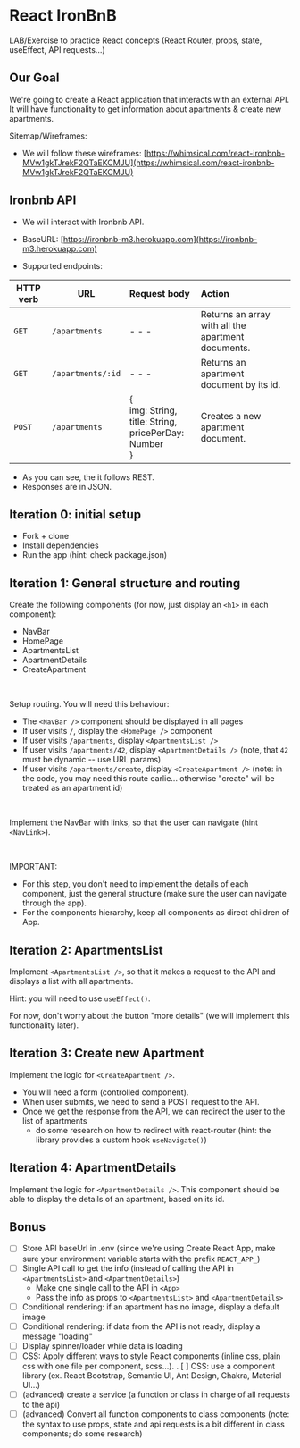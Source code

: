 # React IronBnB


LAB/Exercise to practice React concepts (React Router, props, state, useEffect, API requests...)


## Our Goal

We're going to create a React application that interacts with an external API. 
It will have functionality to get information about apartments & create new apartments.


Sitemap/Wireframes:
- We will follow these wireframes: [https://whimsical.com/react-ironbnb-MVw1gkTJrekF2QTaEKCMJU](https://whimsical.com/react-ironbnb-MVw1gkTJrekF2QTaEKCMJU)


<!-- 
- Demo: [https://react-ironbnb.netlify.app/](https://react-ironbnb.netlify.app/) 
- @todo: implement "more details"
-->




## Ironbnb API

- We will interact with Ironbnb API.

- BaseURL: [https://ironbnb-m3.herokuapp.com](https://ironbnb-m3.herokuapp.com)

- Supported endpoints:

| HTTP verb | URL               | Request body                                                 | Action                                             |
| --------- | ----------------- | :----------------------------------------------------------- | :------------------------------------------------- |
| `GET`     | `/apartments`     | - - -                                                        | Returns an array with all the apartment documents. |
| `GET`     | `/apartments/:id` | - - -                                                        | Returns an apartment document by its id.           |
| `POST`    | `/apartments`     | { <br />  img: String, <br />  title: String,<br />  pricePerDay: Number <br />} | Creates a new apartment document.                  |


- As you can see, the it follows REST.
- Responses are in JSON.





## Iteration 0: initial setup
- Fork + clone
- Install dependencies
- Run the app (hint: check package.json)


## Iteration 1: General structure and routing


Create the following components (for now, just display an `<h1>` in each component):

- NavBar
- HomePage
- ApartmentsList
- ApartmentDetails
- CreateApartment

<br />

Setup routing. You will need this behaviour:
- The `<NavBar />` component should be displayed in all pages
- If user visits `/`, display the `<HomePage />` component
- If user visits `/apartments`, display `<ApartmentsList />`
- If user visits `/apartments/42`, display `<ApartmentDetails />` (note, that `42` must be dynamic -- use URL params)
- If user visits `/apartments/create`, display `<CreateApartment />` (note: in the code, you may need this route earlie... otherwise "create" will be treated as an apartment id)

<br />

Implement the NavBar with links, so that the user can navigate (hint `<NavLink>`).

<br />

IMPORTANT: 
- For this step, you don't need to implement the details of each component, just the general structure (make sure the user can navigate through the app).
- For the components hierarchy, keep all components as direct children of App.



## Iteration 2: ApartmentsList

Implement `<ApartmentsList />`, so that it makes a request to the API and displays a list with all apartments.

Hint: you will need to use `useEffect()`.

For now, don't worry about the button "more details" (we will implement this functionality later).




## Iteration 3: Create new Apartment

Implement the logic for `<CreateApartment />`.
- You will need a form (controlled component).
- When user submits, we need to send a POST request to the API.
- Once we get the response from the API, we can redirect the user to the list of apartments
  - do some research on how to redirect with react-router (hint: the library provides a custom hook `useNavigate()`)



## Iteration 4: ApartmentDetails

Implement the logic for `<ApartmentDetails />`.
This component should be able to display the details of an apartment, based on its id.



## Bonus

- [ ] Store API baseUrl in .env (since we're using Create React App, make sure your environment variable starts with the prefix `REACT_APP_`)
- [ ] Single API call to get the info (instead of calling the API in `<ApartmentsList>` and `<ApartmentDetails>`)
  - Make one single call to the API in `<App>`
  - Pass the info as props to `<ApartmentsList>` and `<ApartmentDetails>`
- [ ] Conditional rendering: if an apartment has no image, display a default image
- [ ] Conditional rendering: if data from the API is not ready, display a message "loading"
- [ ] Display spinner/loader while data is loading
- [ ] CSS: Apply different ways to style React components (inline css, plain css with one file per component, scss...).
. [ ] CSS: use a component library (ex. React Bootstrap, Semantic UI, Ant Design, Chakra, Material UI...)
- [ ] (advanced) create a service (a function or class in charge of all requests to the api)
- [ ] (advanced) Convert all function components to class components (note: the syntax to use props, state and api requests is a bit different in class components; do some research)
